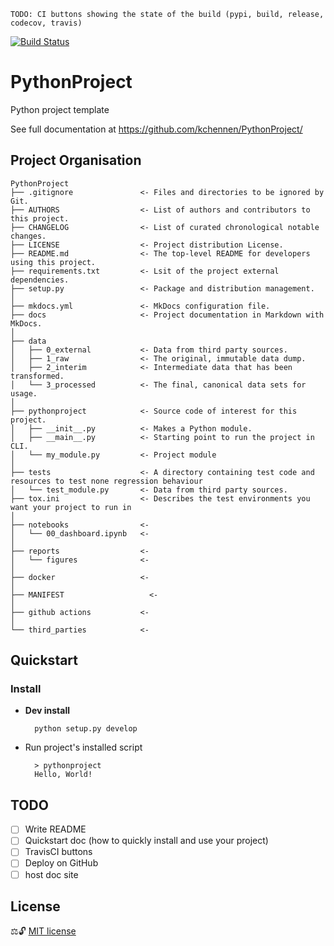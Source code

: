 `TODO: CI buttons showing the state of the build (pypi, build, release, codecov, travis)`

[![Build Status](https://travis-ci.com/kchennen/PythonProject.svg?branch=master)](https://travis-ci.com/kchennen/PythonProject)

# PythonProject

Python project template

See full documentation at https://github.com/kchennen/PythonProject/

## Project Organisation

    PythonProject
    ├── .gitignore               <- Files and directories to be ignored by Git.
    ├── AUTHORS                  <- List of authors and contributors to this project.
    ├── CHANGELOG                <- List of curated chronological notable changes.
    ├── LICENSE                  <- Project distribution License.
    ├── README.md                <- The top-level README for developers using this project.
    ├── requirements.txt         <- Lsit of the project external dependencies.
    ├── setup.py                 <- Package and distribution management.
    │
    ├── mkdocs.yml               <- MkDocs configuration file.
    ├── docs                     <- Project documentation in Markdown with MkDocs.
    │
    ├── data
    │   ├── 0_external           <- Data from third party sources.
    │   ├── 1_raw                <- The original, immutable data dump.
    │   ├── 2_interim            <- Intermediate data that has been transformed.
    │   └── 3_processed          <- The final, canonical data sets for usage.
    │
    ├── pythonproject            <- Source code of interest for this project.
    │   ├── __init__.py          <- Makes a Python module.
    │   ├── __main__.py          <- Starting point to run the project in CLI.
    │   └── my_module.py         <- Project module
    │
    ├── tests                    <- A directory containing test code and resources to test none regression behaviour
    │   └── test_module.py       <- Data from third party sources.
    ├── tox.ini                  <- Describes the test environments you want your project to run in
    │
    ├── notebooks                <- 
    │   └── 00_dashboard.ipynb   <- 
    │
    ├── reports                  <- 
    │   └── figures              <- 
    │
    ├── docker                   <- 
    │    
    ├── MANIFEST                   <- 
    │
    ├── github actions           <- 
    │
    └── third_parties            <-

## Quickstart

### Install
- **Dev install**

        python setup.py develop

- Run project's installed script

        > pythonproject
        Hello, World!

## TODO
- [ ] Write README
- [ ] Quickstart doc (how to quickly install and use your project)
- [ ] TravisCI buttons
- [ ] Deploy on GitHub
- [ ] host doc site

## License
⚖️🔓 [MIT license](LICENSE)